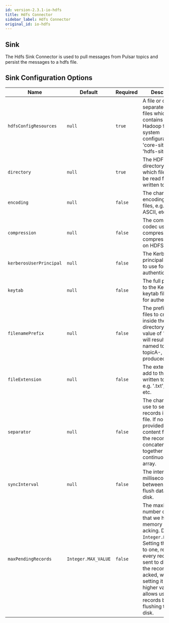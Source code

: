```yaml
---
id: version-2.3.1-io-hdfs
title: Hdfs Connector
sidebar_label: Hdfs Connector
original_id: io-hdfs
---
```


## Sink

The Hdfs Sink Connector is used to pull messages from Pulsar topics and persist the messages
to a hdfs file.

## Sink Configuration Options

| Name | Default | Required | Description |
|------|---------|----------|-------------|
| `hdfsConfigResources` | `null` | `true` | A file or comma separated list of files which contains the Hadoop file system configuration, e.g. 'core-site.xml', 'hdfs-site.xml'. |
| `directory` | `null` | `true` | The HDFS directory from which files should be read from or written to. |
| `encoding` | `null` | `false` | The character encoding for the files, e.g. UTF-8, ASCII, etc. |
| `compression` | `null` | `false` | The compression codec used to compress/de-compress the files on HDFS. |
| `kerberosUserPrincipal` | `null` | `false` | The Kerberos user principal account to use for authentication. |
| `keytab` | `null` | `false` | The full pathname to the Kerberos keytab file to use for authentication. |
| `filenamePrefix` | `null` | `false` | The prefix of the files to create inside the HDFS directory, i.e. a value of "topicA" will result in files named topicA-, topicA-, etc being produced. |
| `fileExtension` | `null` | `false` | The extension to add to the files written to HDFS, e.g. '.txt', '.seq', etc. |
| `separator` | `null` | `false` | The character to use to separate records in a text file. If no value is provided then the content from all of the records will be concatenated together in one continuous byte array. |
| `syncInterval` | `null` | `false` | The interval (in milliseconds) between calls to flush data to HDFS disk. |
| `maxPendingRecords` | `Integer.MAX_VALUE` | `false` | The maximum number of records that we hold in memory before acking. Default is `Integer.MAX_VALUE`. Setting this value to one, results in every record being sent to disk before the record is acked, while setting it to a higher values allows us to buffer records before flushing them all to disk. |